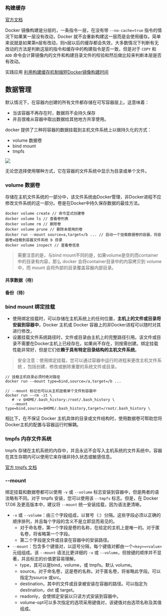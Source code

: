 



### 构建缓存

[官方文档](https://docs.docker.com/develop/develop-images/dockerfile_best-practices/#leverage-build-cache)

Docker 镜像构建是分层的，一条指令一层，在没有带 `--no-cache=true` 指令的情况下如果某一层没有改动，Docker 就不会重新构建这一层而是会使用缓存。简单来说就是如果第n层有改动，则n层以后的缓存都会失效，大多数情况下判断有无改动的方法是判断这层的指令和缓存中的构建指令是否一致，但是对于 `COPY` 和 `ADD` 命令会计算镜像内的文件和构建目录文件的校验和然后做比较来判断本层是否有改动。

实践应用 [利用构建缓存机制缩短Docker镜像构建时间](https://segmentfault.com/a/1190000018222648)

## 数据管理
默认情况下，在容器内创建的所有文件都存储在可写容器层上。这意味着：
- 当该容器不再存在时，数据将不会持久保存
- 并且很难从容器中取出数据给其他地方共享使用。

docker 提供了三种将容器的数据挂载到主机文件系统上以做持久化的方式：
- volume 数据卷
- bind mount 
- tmpfs 
  
![](https://docs.docker.com/storage/images/types-of-mounts.png)

无论您选择使用哪种方式，它在容器的文件系统中显示为目录或单个文件。

### volume 数据卷
存储在主机文件系统的一部分中，该文件系统由Docker管理，非Docker进程不应修改文件系统的这一部分。卷是在Docker中持久保存数据的最佳方法。

```
docker volume create // 命令显式创建卷
docker volume ls // 查看卷列表
docker volume rm // 删除卷
docker volume prune // 删除未使用的卷
docker run --mount source=a,target=/b ... // 启动一个挂载数据卷的容器，将容器卷a挂载到容器文件系统 b 目录
docker volume inspect // 查看卷信息
```

> 需要注意的是，与bind mount不同的是，如果volume是空的而container中的目录有内容，那么 docker 会将container目录中的内容拷贝到 volume 中，而 mount 会将外部的目录覆盖容器内部目录。

#### 共享数据（待）

#### 备份（待）

### bind mount 绑定挂载
- 使用绑定挂载时，可以存储在主机系统上的任何位置，**主机上的文件或目录将安装到容器中**，Docker 主机或 Docker 容器上的非Docker进程可以随时对其进行修改，
- 设置挂载文件系统路径时，文件或目录由主机上的完整路径引用。该文件或目录不需要在Docker主机上已经存在。如果尚不存在，则按需创建。绑定挂载性能非常好，但是它们依**赖于具有特定目录结构的主机文件系统**。

> 安全注意：使用绑定挂载，您可以通过容器中运行的进程来更改主机文件系统 ，包括创建，修改或删除重要的系统文件或目录。

```
// 挂载主机目录必须时绝对路径
docker run --mount type=bind,source=/a,target=/b ...
```

```
// --mount 标记也可以从主机挂载单个文件到容器中
docker run --rm -it \
   # -v $HOME/.bash_history:/root/.bash_history \
   --mount type=bind,source=$HOME/.bash_history,target=/root/.bash_history \
```

相比下，在不保证 Docker 主机具体的目录或文件结构时，使用数据卷可帮助您将Docker主机的配置与容器运行时解耦。

### tmpfs 内存文件系统
tmpfs 存储在主机系统的内存中，并且永远不会写入主机系统的文件系统中。容器在其生存期内可以使用它来存储非持久状态或敏感信息。

[官方 tmpfs 文档](https://docs.docker.com/storage/tmpfs/)

### --mount
绑定挂载和数据卷都可以使用 `-v` 或 `--volume` 标志安装到容器中，但是两者的语法略有不同。对于 tmpfs 安装，您可以使用该 `--tmpfs` 标志。但是，在 Docker 17.06 及更高版本中，建议将 `--mount` 统一安装挂载，因为语法更清晰。

- `-v` 或 `--volume`：由三个字段组成，以冒号（:）分隔。这些字段必须以正确的顺序排列，并且每个字段的含义不是立即显而易见的。
    - 对于命名卷，第一个字段是卷的名称，在给定的主机上是唯一的。对于匿名卷，将省略第一个字段。
    - 第二个字段是文件或目录在容器中的安装路径。
- `--mount`：包含多个键值对，以逗号分隔，每个键值对都由一个`<key>=<value>`元组组成。该 `--mount` 语法比更详细的 `-v` 或 `--volume`，但按键的顺序并不显著，并且标志的价值更容易理解。
    - type，其可以是bind，volume，或 tmpfs。默认 volume。
    - source。对于命名卷，这是卷的名称。对于匿名卷，将省略此字段。可以指定为source 或src。
    - destination，其中的文件或目录被安装在容器的路径。可以指定为 destination，dst 或 target。
    - readonly，会使绑定安装以只读方式安装到容器中。
    - volume-opt可以多次指定的选项采用键值对，该键值对由选项名称及其值组成。


